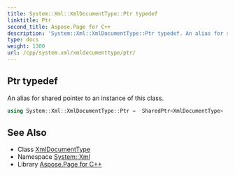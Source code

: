```yaml
---
title: System::Xml::XmlDocumentType::Ptr typedef
linktitle: Ptr
second_title: Aspose.Page for C++
description: 'System::Xml::XmlDocumentType::Ptr typedef. An alias for shared pointer to an instance of this class in C++.'
type: docs
weight: 1300
url: /cpp/system.xml/xmldocumenttype/ptr/
---
```

## Ptr typedef


An alias for shared pointer to an instance of this class.

```cpp
using System::Xml::XmlDocumentType::Ptr =  SharedPtr<XmlDocumentType>
```

## See Also

* Class [XmlDocumentType](../)
* Namespace [System::Xml](../../)
* Library [Aspose.Page for C++](../../../)
